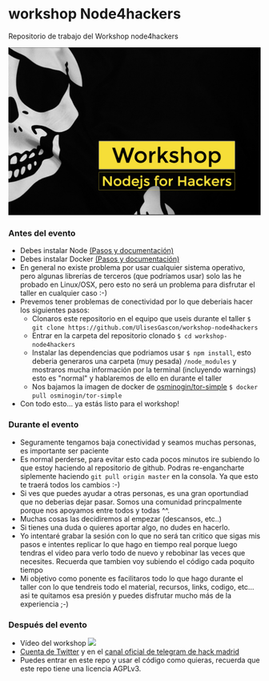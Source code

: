 # workshop Node4hackers

Repositorio de trabajo del Workshop node4hackers

![portada](images/portada.png)

### Antes del evento

- Debes instalar Node [(Pasos y documentación)](https://nodejs.org/es/download/)
- Debes instalar Docker [(Pasos y documentación)](https://docs.docker.com/install/)
- En general no existe problema por usar cualquier sistema operativo, pero algunas librerías de terceros (que podríamos usar) solo las he probado en Linux/OSX, pero esto no será un problema para disfrutar el taller en cualquier caso :-)
- Prevemos tener problemas de conectividad por lo que deberiais hacer los siguientes pasos:
  - Clonaros este repositorio en el equipo que useis durante el taller `$ git clone https://github.com/UlisesGascon/workshop-node4hackers`
  - Entrar en la carpeta del repositorio clonado `$ cd workshop-node4hackers`
  - Instalar las dependencias que podriamos usar `$ npm install`, esto deberia generaros una carpeta (muy pesada) `/node_modules` y mostraros mucha información por la terminal (incluyendo warnings) esto es "normal" y hablaremos de ello en durante el taller
  - Nos bajamos la imagen de docker de [osminogin/tor-simple](https://hub.docker.com/r/osminogin/tor-simple/) `$ docker pull osminogin/tor-simple`
- Con todo esto... ya estás listo para el workshop!

### Durante el evento

- Seguramente tengamos baja conectividad y seamos muchas personas, es importante ser paciente
- Es normal perderse, para evitar esto cada pocos minutos ire subiendo lo que estoy haciendo al repositorio de github. Podras re-engancharte siplemente haciendo `git pull origin master` en la consola. Ya que esto te traerá todos los cambios :-)
- Si ves que puedes ayudar a otras personas, es una gran oportundiad que no deberias dejar pasar. Somos una comunidad princpalmente porque nos apoyamos entre todos y todas ^^.
- Muchas cosas las decidiremos al empezar (descansos, etc..)
- Si tienes una duda o quieres aportar algo, no dudes en hacerlo.
- Yo intentaré grabar la sesión con lo que no será tan critico que sigas mis pasos e intentes replicar lo que hago en tiempo real porque luego tendras el video para verlo todo de nuevo y rebobinar las veces que necesites. Recuerda que tambien voy subiendo el código cada poquito tiempo
- Mi objetivo como ponente es facilitaros todo lo que hago durante el taller con lo que tendreis todo el material, recursos, links, codigo, etc... asi te quitamos esa presión y puedes disfrutar mucho más de la experiencia ;-)

### Después del evento

- Vídeo del workshop
  [![](http://img.youtube.com/vi/Lk0-14Xwjo0/0.jpg)](http://www.youtube.com/watch?v=Lk0-14Xwjo0)
- [Cuenta de Twitter](https://twitter.com/kom_256) y en el [canal oficial de telegram de hack madrid](https://t.me/hackmadrid)
- Puedes entrar en este repo y usar el código como quieras, recuerda que este repo tiene una licencia AGPLv3.
